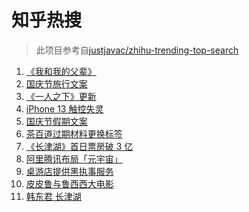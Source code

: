 # 知乎热搜

> 此项目参考自[justjavac/zhihu-trending-top-search](https://github.com/justjavac/zhihu-trending-top-search/blob/main/utils.ts)

<!-- BEGIN -->
  <!-- 最后更新时间:Sat Oct 02 2021 02:24:44 GMT+0000 (Coordinated Universal Time) -->
  1. [《我和我的父辈》](https://www.zhihu.com/search?q=我和我的父辈)
1. [国庆节旅行文案](https://www.zhihu.com/search?q=国庆节旅行文案)
1. [《一人之下》更新](https://www.zhihu.com/search?q=一人之下)
1. [iPhone 13 触控失灵](https://www.zhihu.com/search?q=iPhone13)
1. [国庆节假期文案](https://www.zhihu.com/search?q=国庆节假期文案)
1. [茶百道过期材料更换标签](https://www.zhihu.com/search?q=茶百道)
1. [《长津湖》首日票房破 3 亿](https://www.zhihu.com/search?q=长津湖票房)
1. [阿里腾讯布局「元宇宙」](https://www.zhihu.com/search?q=元宇宙)
1. [桌游店提供黑执事服务](https://www.zhihu.com/search?q=桌游)
1. [皮皮鲁与鲁西西大电影](https://www.zhihu.com/search?q=皮皮鲁与鲁西西之罐头小人)
1. [韩东君 长津湖](https://www.zhihu.com/search?q=长津湖)
  <!-- END -->